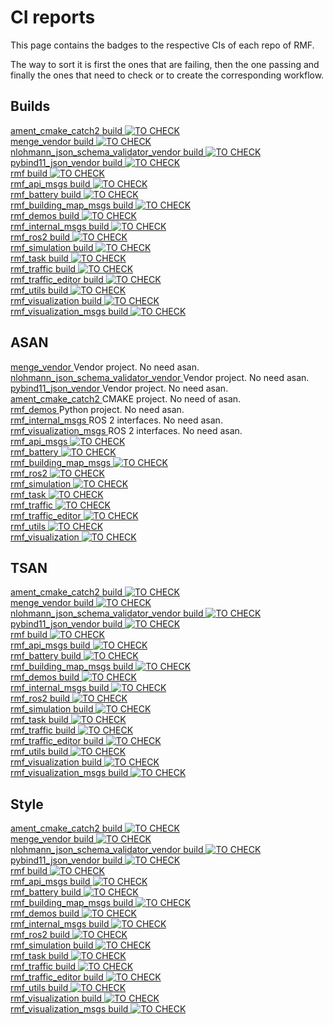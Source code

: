 # CI reports
This page contains the badges to the respective CIs of each repo of RMF.  

The way to sort it is first the ones that are failing, then the one passing and finally the ones that need to check or to create the corresponding workflow.

## Builds
[ ament_cmake_catch2 build ![ TO CHECK](https://github.com/open-rmf/ament_cmake_catch2/actions/workflows/build.yaml/badge.svg)](https://github.com/open-rmf/ament_cmake_catch2/actions/workflows/build.yaml)  
[ menge_vendor build ![ TO CHECK](https://github.com/open-rmf/menge_vendor/actions/workflows/build.yaml/badge.svg)](https://github.com/open-rmf/menge_vendor/actions/workflows/build.yaml)  
[ nlohmann_json_schema_validator_vendor build ![ TO CHECK](https://github.com/open-rmf/nlohmann_json_schema_validator_vendor/actions/workflows/build.yaml/badge.svg)](https://github.com/open-rmf/nlohmann_json_schema_validator_vendor/actions/workflows/build.yaml)  
[ pybind11_json_vendor build ![ TO CHECK](https://github.com/open-rmf/pybind11_json_vendor/actions/workflows/build.yaml/badge.svg)](https://github.com/open-rmf/pybind11_json_vendor/actions/workflows/build.yaml)  
[ rmf build ![ TO CHECK](https://github.com/open-rmf/rmf/actions/workflows/nightly.yaml/badge.svg)](https://github.com/open-rmf/rmf/actions/workflows/nightly.yaml)  
[ rmf_api_msgs build ![ TO CHECK](https://github.com/open-rmf/rmf_api_msgs/actions/workflows/build.yaml/badge.svg)](https://github.com/open-rmf/rmf_api_msgs/actions/workflows/build.yaml)  
[ rmf_battery build ![ TO CHECK](https://github.com/open-rmf/rmf_battery/actions/workflows/build.yaml/badge.svg)](https://github.com/open-rmf/rmf_battery/actions/workflows/build.yaml)  
[ rmf_building_map_msgs build ![ TO CHECK](https://github.com/open-rmf/rmf_building_map_msgs/actions/workflows/build.yaml/badge.svg)](https://github.com/open-rmf/rmf_building_map_msgs/actions/workflows/build.yaml)  
[ rmf_demos build ![ TO CHECK](https://github.com/open-rmf/rmf_demos/actions/workflows/build.yaml/badge.svg)](https://github.com/open-rmf/rmf_demos/actions/workflows/build.yaml)  
[ rmf_internal_msgs build ![ TO CHECK](https://github.com/open-rmf/rmf_internal_msgs/actions/workflows/build.yaml/badge.svg)](https://github.com/open-rmf/rmf_internal_msgs/actions/workflows/build.yaml)  
[ rmf_ros2 build ![ TO CHECK](https://github.com/open-rmf/rmf_ros2/actions/workflows/build.yaml/badge.svg)](https://github.com/open-rmf/rmf_ros2/actions/workflows/build.yaml)  
[ rmf_simulation build ![ TO CHECK](https://github.com/open-rmf/rmf_simulation/actions/workflows/build.yaml/badge.svg)](https://github.com/open-rmf/rmf_simulation/actions/workflows/build.yaml)  
[ rmf_task build ![ TO CHECK](https://github.com/open-rmf/rmf_task/actions/workflows/build.yaml/badge.svg)](https://github.com/open-rmf/rmf_task/actions/workflows/build.yaml)  
[ rmf_traffic build ![ TO CHECK](https://github.com/open-rmf/rmf_traffic/actions/workflows/build.yaml/badge.svg)](https://github.com/open-rmf/rmf_traffic/actions/workflows/build.yaml)  
[ rmf_traffic_editor build ![ TO CHECK](https://github.com/open-rmf/rmf_traffic_editor/actions/workflows/build.yaml/badge.svg)](https://github.com/open-rmf/rmf_traffic_editor/actions/workflows/build.yaml)  
[ rmf_utils build ![ TO CHECK](https://github.com/open-rmf/rmf_utils/actions/workflows/build.yaml/badge.svg)](https://github.com/open-rmf/rmf_utils/actions/workflows/build.yaml)  
[ rmf_visualization build ![ TO CHECK](https://github.com/open-rmf/rmf_visualization/actions/workflows/build.yaml/badge.svg)](https://github.com/open-rmf/rmf_visualization/actions/workflows/build.yaml)  
[ rmf_visualization_msgs build ![ TO CHECK](https://github.com/open-rmf/rmf_visualization_msgs/actions/workflows/build.yaml/badge.svg)](https://github.com/open-rmf/rmf_visualization_msgs/actions/workflows/build.yaml)  

## ASAN
[ menge_vendor ](https://github.com/open-rmf/menge_vendor/actions/) Vendor project. No need asan.   
[ nlohmann_json_schema_validator_vendor ](https://github.com/open-rmf/nlohmann_json_schema_validator_vendor/actions/) Vendor project. No need asan.   
[ pybind11_json_vendor ](https://github.com/open-rmf/pybind11_json_vendor/actions/) Vendor project. No need asan.  
[ ament_cmake_catch2 ](https://github.com/open-rmf/ament_cmake_catch2/actions/)  CMAKE project. No need of asan.  
[ rmf_demos ](https://github.com/open-rmf/rmf_demos/actions/) Python project. No need asan.     
[ rmf_internal_msgs ](https://github.com/open-rmf/rmf_internal_msgs/actions/workflows/asan.yaml) ROS 2 interfaces. No need asan.  
[ rmf_visualization_msgs ](https://github.com/open-rmf/rmf_visualization_msgs/actions/)   ROS 2 interfaces. No need asan.  
[ rmf_api_msgs ![ TO CHECK](https://github.com/open-rmf/rmf_api_msgs/actions/workflows/asan.yaml/badge.svg)](https://github.com/open-rmf/rmf_api_msgs/actions/workflows/asan.yaml)   
[ rmf_battery ![ TO CHECK](https://github.com/open-rmf/rmf_battery/actions/workflows/asan.yaml/badge.svg)](https://github.com/open-rmf/rmf_battery/actions/workflows/asan.yaml)  
[ rmf_building_map_msgs ![ TO CHECK](https://github.com/open-rmf/rmf_building_map_msgs/actions/workflows/asan.yaml/badge.svg)](https://github.com/open-rmf/rmf_building_map_msgs/actions/workflows/asan.yaml)   
[ rmf_ros2 ![ TO CHECK](https://github.com/open-rmf/rmf_ros2/actions/workflows/asan.yaml/badge.svg)](https://github.com/open-rmf/rmf_ros2/actions/workflows/asan.yaml)  
[ rmf_simulation ![ TO CHECK](https://github.com/open-rmf/rmf_simulation/actions/workflows/asan.yaml/badge.svg)](https://github.com/open-rmf/rmf_simulation/actions/workflows/asan.yaml)   
[ rmf_task ![ TO CHECK](https://github.com/open-rmf/rmf_task/actions/workflows/asan.yaml/badge.svg)](https://github.com/open-rmf/rmf_task/actions/workflows/asan.yaml)  
[ rmf_traffic ![ TO CHECK](https://github.com/open-rmf/rmf_traffic/actions/workflows/asan.yaml/badge.svg)](https://github.com/open-rmf/rmf_traffic/actions/workflows/asan.yaml)  
[ rmf_traffic_editor ![ TO CHECK](https://github.com/open-rmf/rmf_traffic_editor/actions/workflows/asan.yaml/badge.svg)](https://github.com/open-rmf/rmf_traffic_editor/actions/workflows/asan.yaml)   
[ rmf_utils ![ TO CHECK](https://github.com/open-rmf/rmf_utils/actions/workflows/asan.yaml/badge.svg)](https://github.com/open-rmf/rmf_utils/actions/workflows/asan.yaml)   
[ rmf_visualization ![ TO CHECK](https://github.com/open-rmf/rmf_visualization/actions/workflows/asan.yaml/badge.svg)](https://github.com/open-rmf/rmf_visualization/actions/workflows/asan.yaml)   

## TSAN
[ ament_cmake_catch2 build ![ TO CHECK](https://github.com/open-rmf/ament_cmake_catch2/actions/workflows/tsan.yaml/badge.svg)](https://github.com/open-rmf/ament_cmake_catch2/actions/workflows/tsan.yaml)   
[ menge_vendor build ![ TO CHECK](https://github.com/open-rmf/menge_vendor/actions/workflows/tsan.yaml/badge.svg)](https://github.com/open-rmf/menge_vendor/actions/workflows/tsan.yaml)   
[ nlohmann_json_schema_validator_vendor build ![ TO CHECK](https://github.com/open-rmf/nlohmann_json_schema_validator_vendor/actions/workflows/tsan.yaml/badge.svg)](https://github.com/open-rmf/nlohmann_json_schema_validator_vendor/actions/workflows/tsan.yaml)   
[ pybind11_json_vendor build ![ TO CHECK](https://github.com/open-rmf/pybind11_json_vendor/actions/workflows/tsan.yaml/badge.svg)](https://github.com/open-rmf/pybind11_json_vendor/actions/workflows/tsan.yaml)   
[ rmf build ![ TO CHECK](https://github.com/open-rmf/rmf/actions/workflows/tsan.yaml/badge.svg)](https://github.com/open-rmf/rmf/actions/workflows/tsan.yaml)  
[ rmf_api_msgs build ![ TO CHECK](https://github.com/open-rmf/rmf_api_msgs/actions/workflows/tsan.yaml/badge.svg)](https://github.com/open-rmf/rmf_api_msgs/actions/workflows/tsan.yaml)   
[ rmf_battery build ![ TO CHECK](https://github.com/open-rmf/rmf_battery/actions/workflows/tsan.yaml/badge.svg)](https://github.com/open-rmf/rmf_battery/actions/workflows/tsan.yaml)  
[ rmf_building_map_msgs build ![ TO CHECK](https://github.com/open-rmf/rmf_building_map_msgs/actions/workflows/tsan.yaml/badge.svg)](https://github.com/open-rmf/rmf_building_map_msgs/actions/workflows/tsan.yaml)   
[ rmf_demos build ![ TO CHECK](https://github.com/open-rmf/rmf_demos/actions/workflows/tsan.yaml/badge.svg)](https://github.com/open-rmf/rmf_demos/actions/workflows/tsan.yaml)   
[ rmf_internal_msgs build ![ TO CHECK](https://github.com/open-rmf/rmf_internal_msgs/actions/workflows/tsan.yaml/badge.svg)](https://github.com/open-rmf/rmf_internal_msgs/actions/workflows/tsan.yaml)   
[ rmf_ros2 build ![ TO CHECK](https://github.com/open-rmf/rmf_ros2/actions/workflows/tsan.yaml/badge.svg)](https://github.com/open-rmf/rmf_ros2/actions/workflows/tsan.yaml)  
[ rmf_simulation build ![ TO CHECK](https://github.com/open-rmf/rmf_simulation/actions/workflows/tsan.yaml/badge.svg)](https://github.com/open-rmf/rmf_simulation/actions/workflows/tsan.yaml)  
[ rmf_task build ![ TO CHECK](https://github.com/open-rmf/rmf_task/actions/workflows/tsan.yaml/badge.svg)](https://github.com/open-rmf/rmf_task/actions/workflows/tsan.yaml)  
[ rmf_traffic build ![ TO CHECK](https://github.com/open-rmf/rmf_traffic/actions/workflows/tsan.yaml/badge.svg)](https://github.com/open-rmf/rmf_traffic/actions/workflows/tsan.yaml)  
[ rmf_traffic_editor build ![ TO CHECK](https://github.com/open-rmf/rmf_traffic_editor/actions/workflows/tsan.yaml/badge.svg)](https://github.com/open-rmf/rmf_traffic_editor/actions/workflows/tsan.yaml)  
[ rmf_utils build ![ TO CHECK](https://github.com/open-rmf/rmf_utils/actions/workflows/tsan.yaml/badge.svg)](https://github.com/open-rmf/rmf_utils/actions/workflows/tsan.yaml)   
[ rmf_visualization build ![ TO CHECK](https://github.com/open-rmf/rmf_visualization/actions/workflows/tsan.yaml/badge.svg)](https://github.com/open-rmf/rmf_visualization/actions/workflows/tsan.yaml)   
[ rmf_visualization_msgs build ![ TO CHECK](https://github.com/open-rmf/rmf_visualization_msgs/actions/workflows/tsan.yaml/badge.svg)](https://github.com/open-rmf/rmf_visualization_msgs/actions/workflows/tsan.yaml)   

## Style
[ ament_cmake_catch2 build ![ TO CHECK](https://github.com/open-rmf/ament_cmake_catch2/actions/workflows/style.yaml/badge.svg)](https://github.com/open-rmf/ament_cmake_catch2/actions/workflows/style.yaml)   
[ menge_vendor build ![ TO CHECK](https://github.com/open-rmf/menge_vendor/actions/workflows/style.yaml/badge.svg)](https://github.com/open-rmf/menge_vendor/actions/workflows/style.yaml)   
[ nlohmann_json_schema_validator_vendor build ![ TO CHECK](https://github.com/open-rmf/nlohmann_json_schema_validator_vendor/actions/workflows/style.yaml/badge.svg)](https://github.com/open-rmf/nlohmann_json_schema_validator_vendor/actions/workflows/style.yaml)   
[ pybind11_json_vendor build ![ TO CHECK](https://github.com/open-rmf/pybind11_json_vendor/actions/workflows/style.yaml/badge.svg)](https://github.com/open-rmf/pybind11_json_vendor/actions/workflows/style.yaml)   
[ rmf build ![ TO CHECK](https://github.com/open-rmf/rmf/actions/workflows/style.yaml/badge.svg)](https://github.com/open-rmf/rmf/actions/workflows/style.yaml)  
[ rmf_api_msgs build ![ TO CHECK](https://github.com/open-rmf/rmf_api_msgs/actions/workflows/style.yaml/badge.svg)](https://github.com/open-rmf/rmf_api_msgs/actions/workflows/style.yaml)   
[ rmf_battery build ![ TO CHECK](https://github.com/open-rmf/rmf_battery/actions/workflows/style.yaml/badge.svg)](https://github.com/open-rmf/rmf_battery/actions/workflows/style.yaml)  
[ rmf_building_map_msgs build ![ TO CHECK](https://github.com/open-rmf/rmf_building_map_msgs/actions/workflows/style.yaml/badge.svg)](https://github.com/open-rmf/rmf_building_map_msgs/actions/workflows/style.yaml)   
[ rmf_demos build ![ TO CHECK](https://github.com/open-rmf/rmf_demos/actions/workflows/style.yaml/badge.svg)](https://github.com/open-rmf/rmf_demos/actions/workflows/style.yaml)   
[ rmf_internal_msgs build ![ TO CHECK](https://github.com/open-rmf/rmf_internal_msgs/actions/workflows/style.yaml/badge.svg)](https://github.com/open-rmf/rmf_internal_msgs/actions/workflows/style.yaml)   
[ rmf_ros2 build ![ TO CHECK](https://github.com/open-rmf/rmf_ros2/actions/workflows/style.yaml/badge.svg)](https://github.com/open-rmf/rmf_ros2/actions/workflows/style.yaml)  
[ rmf_simulation build ![ TO CHECK](https://github.com/open-rmf/rmf_simulation/actions/workflows/style.yaml/badge.svg)](https://github.com/open-rmf/rmf_simulation/actions/workflows/style.yaml)  
[ rmf_task build ![ TO CHECK](https://github.com/open-rmf/rmf_task/actions/workflows/style.yaml/badge.svg)](https://github.com/open-rmf/rmf_task/actions/workflows/style.yaml)  
[ rmf_traffic build ![ TO CHECK](https://github.com/open-rmf/rmf_traffic/actions/workflows/style.yaml/badge.svg)](https://github.com/open-rmf/rmf_traffic/actions/workflows/style.yaml)  
[ rmf_traffic_editor build ![ TO CHECK](https://github.com/open-rmf/rmf_traffic_editor/actions/workflows/style.yaml/badge.svg)](https://github.com/open-rmf/rmf_traffic_editor/actions/workflows/style.yaml)  
[ rmf_utils build ![ TO CHECK](https://github.com/open-rmf/rmf_utils/actions/workflows/style.yaml/badge.svg)](https://github.com/open-rmf/rmf_utils/actions/workflows/style.yaml)   
[ rmf_visualization build ![ TO CHECK](https://github.com/open-rmf/rmf_visualization/actions/workflows/style.yaml/badge.svg)](https://github.com/open-rmf/rmf_visualization/actions/workflows/style.yaml)  
[ rmf_visualization_msgs build ![ TO CHECK](https://github.com/open-rmf/rmf_visualization_msgs/actions/workflows/style.yaml/badge.svg)](https://github.com/open-rmf/rmf_visualization_msgs/actions/workflows/style.yaml)   
